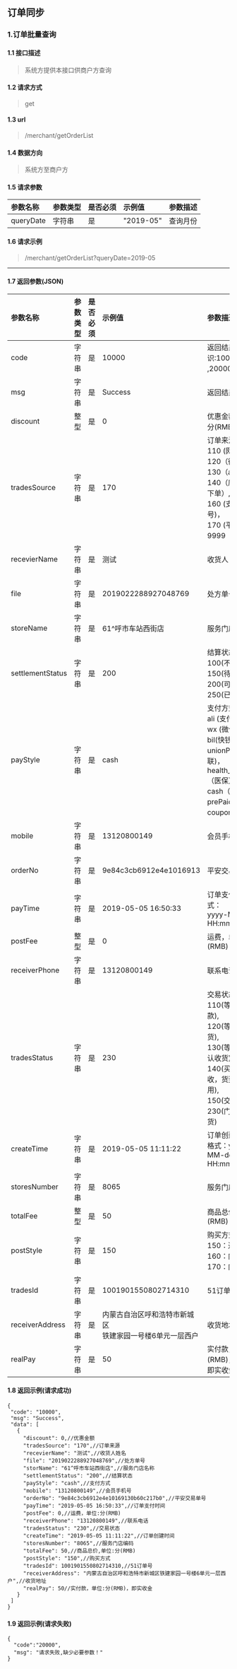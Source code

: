 ## 订单同步
### 1.订单批量查询
#### 1.1 接口描述
> 系统方提供本接口供商户方查询
#### 1.2 请求方式
> get
#### 1.3 url
> /merchant/getOrderList
#### 1.4 数据方向
> 系统方至商户方
#### 1.5 请求参数
| 参数名称 | 参数类型| 是否必须| 示例值 | 参数描述  |
| :---         |:-------|:--------| :--- | :--- |
| queryDate   | 字符串     | 是    | "2019-05"    | 查询月份 |
#### 1.6 请求示例
>/merchant/getOrderList?queryDate=2019-05
--------------------- 
#### 1.7 返回参数(JSON)
| 参数名称 | 参数类型| 是否必须| 示例值 | 参数描述  |
| :---         |:-------|:--------| :--- | :--- |
| code   | 字符串     | 是            | 10000   |返回结果标识:10000:成功</br>,20000:失败|
| msg   | 字符串     | 是    | Success   |返回结果描述|
| discount   | 整型     | 是    | 0   |优惠金额，单位:分(RMB)|
| tradesSource   | 字符串     | 是    | 170  |订单来源: </br>110 (网站)，</br>120（微信），</br>130（app）, </br>140（店员帮用户下单）,</br>160 (支付宝生活号)，</br>170 (平安健康)，</br>9999（其它）|
| recevierName   | 字符串     | 是    | 测试   |收货人|
| file   | 字符串     | 是    | 2019022288927048769   |处方单号|
| storeName   | 字符串     | 是    | 61^呼市车站西街店   |服务门店名称|
| settlementStatus   | 字符串     | 是    | 200   |结算状态:</br>100(不结算),</br>150(待结算),</br>200(可结算), </br>250(已结算)|
| payStyle   | 字符串     | 是    | cash   |支付方式:</br>ali (支付宝) ，</br>wx (微信)，</br> bil(快钱)，</br> unionPay(银联)，</br> health_insurance（医保），</br>cash（现金）,</br>prePaid(储值卡),</br>coupon(购物券) |
| mobile   | 字符串     | 是    | 13120800149  |会员手机号|
| orderNo   | 字符串     | 是    | 9e84c3cb6912e4e1016913  |平安交易单号|
| payTime   | 字符串     | 是    | 2019-05-05 16:50:33  |订单支付时间，格式：<br/>yyyy-MM-dd HH:mm:ss||
| postFee   | 整型     | 是    | 0  |运费，单位:分(RMB)|
| receiverPhone   | 字符串     | 是    | 13120800149  |联系电话|
| tradesStatus   | 字符串     | 是    | 230  |交易状态:</br>110(等待买家付款),</br>120(等待卖家发货),</br>130(等待买家确认收货),</br>140(买家已签收，货到付款专用),</br>150(交易成功),</br>230(门店确认收货)|
| createTime   | 字符串     | 是    | 2019-05-05 11:11:22  |订单创建时间，<br/>格式：yyyy-MM-dd HH:mm:ss|
| storesNumber   | 字符串     | 是    | 8065  |服务门店编码|
| totalFee   | 整型     | 是    | 50  |商品总价,单位:分(RMB)|
| postStyle   | 字符串     | 是    | 150  |购买方式:</br>150：送货上门；</br>160：门店自提；</br>170：门店直购 |
| tradesId   | 字符串     | 是    | 1001901550802714310  |51订单号|
| receiverAddress    | 字符串     | 是    | 内蒙古自治区呼和浩特市新城区</br>铁建家园一号楼6单元一层西户  |收货地址|
| realPay   | 字符串     | 是    | 50  |实付款，单位:分(RMB)，</br>即实收金额|
#### 1.8 返回示例(请求成功)
 ``` 
{
  "code": "10000",
  "msg": "Success",
  "data": [
    {
      "discount": 0,//优惠金额
      "tradesSource": "170",//订单来源
      "recevierName": "测试",//收货人姓名
      "file": "2019022288927048769",//处方单号
      "storName": "61^呼市车站西街店",//服务门店名称
      "settlementStatus": "200",//结算状态
      "payStyle": "cash",//支付方式
      "mobile": "13120800149",//会员手机号
      "orderNo": "9e84c3cb6912e4e10169130b60c217b0",//平安交易单号
      "payTime": "2019-05-05 16:50:33",//订单支付时间
      "postFee": 0,//运费，单位:分(RMB)
      "receiverPhone": "13120800149",//联系电话
      "tradesStatus": "230",//交易状态
      "createTime": "2019-05-05 11:11:22",//订单创建时间
      "storesNumber": "8065",//服务门店编码
      "totalFee": 50,//商品总价,单位:分(RMB)
      "postStyle": "150",//购买方式
      "tradesId": 1001901550802714310,//51订单号
      "receiverAddress": "内蒙古自治区呼和浩特市新城区铁建家园一号楼6单元一层西户",//收货地址
      "realPay": 50//实付款，单位:分(RMB)，即实收金
    }
  ]
}
```
#### 1.9 返回示例(请求失败)
```
{
  "code":"20000",
  "msg": "请求失败,缺少必要参数！"
}
```
